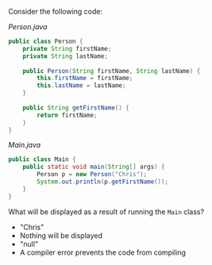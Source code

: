 [topic]: java-objects

[question]: begin
[level]: 2
Consider the following code:

*Person.java*
````java
public class Person {
    private String firstName;
    private String lastName;
    
    public Person(String firstName, String lastName) {
        this.firstName = firstName;
        this.lastName = lastName;
    }
    
    public String getFirstName() {
        return firstName;
    }
}
````

*Main.java*
````java
public class Main {
    public static void main(String[] args) {
        Person p = new Person("Chris");
        System.out.println(p.getFirstName());
    }
}
````

What will be displayed as a result of running the `Main` class?

[answers]: begin

- "Chris"
- Nothing will be displayed
- "null"
- A compiler error prevents the code from compiling

[answers]: end
[question]: end